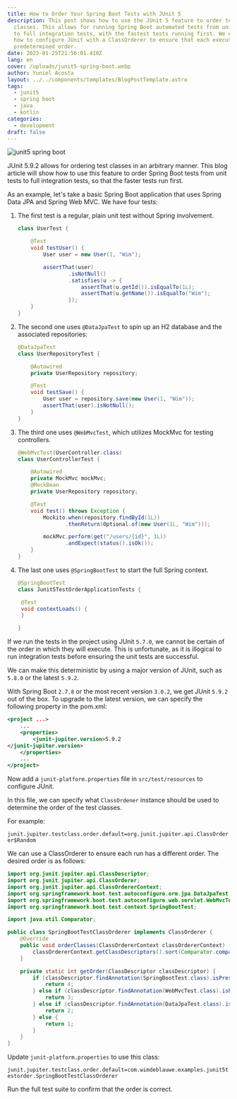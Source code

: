 ```yaml
---
title: How to Order Your Spring Boot Tests with JUnit 5
description: This post shows how to use the JUnit 5 feature to order test
  classes. This allows for running Spring Boot automated tests from unit tests
  to full integration tests, with the fastest tests running first. We explain
  how to configure JUnit with a ClassOrderer to ensure that each execution has a
  predetermined order.
date: 2023-01-25T21:56:01.410Z
lang: en
cover: /uploads/junit5-spring-boot.webp
author: Yuniel Acosta
layout: ../../components/templates/BlogPostTemplate.astro
tags:
  - junit5
  - spring boot
  - java
  - kotlin
categories:
  - development
draft: false
---
```


![junit5 spring boot](/uploads/junit5-spring-boot.webp 'junit5 spring boot')

JUnit 5.9.2 allows for ordering test classes in an arbitrary manner. This blog article will show how to use this feature to order Spring Boot tests from unit tests to full integration tests, so that the faster tests run first.

As an example, let's take a basic Spring Boot application that uses Spring Data JPA and Spring Web MVC. We have four tests:

1. The first test is a regular, plain unit test without Spring involvement.

   ```java
   class UserTest {

       @Test
       void testUser() {
           User user = new User(1, "Wim");

           assertThat(user)
                   .isNotNull()
                   .satisfies(u -> {
                       assertThat(u.getId()).isEqualTo(1L);
                       assertThat(u.getName()).isEqualTo("Wim");
                   });
       }
   }
   ```

2. The second one uses `@DataJpaTest` to spin up an H2 database and the associated repositories:

   ```java
   @DataJpaTest
   class UserRepositoryTest {

       @Autowired
       private UserRepository repository;

       @Test
       void testSave() {
           User user = repository.save(new User(1, "Wim"));
           assertThat(user).isNotNull();
       }
   }
   ```

3. The third one uses `@WebMvcTest`, which utilizes MockMvc for testing controllers.

   ```java
   @WebMvcTest(UserController.class)
   class UserControllerTest {

       @Autowired
       private MockMvc mockMvc;
       @MockBean
       private UserRepository repository;

       @Test
       void test() throws Exception {
           Mockito.when(repository.findById(1L))
                  .thenReturn(Optional.of(new User(1L, "Wim")));

           mockMvc.perform(get("/users/{id}", 1L))
                  .andExpect(status().isOk());
       }
   }
   ```

4. The last one uses `@SpringBootTest` to start the full Spring context.

   ```java
   @SpringBootTest
   class Junit5TestOrderApplicationTests {

   	@Test
   	void contextLoads() {
   	}

   }
   ```

If we run the tests in the project using JUnit `5.7.0`, we cannot be certain of the order in which they will execute. This is unfortunate, as it is illogical to run integration tests before ensuring the unit tests are successful.

We can make this deterministic by using a major version of JUnit, such as `5.8.0` or the latest `5.9.2`.

With Spring Boot `2.7.8` or the most recent version `3.0.2`, we get JUnit `5.9.2` out of the box. To upgrade to the latest version, we can specify the following property in the pom.xml:

```xml
<project ...>
    ...
    <properties>
        <junit-jupiter.version>5.9.2
</junit-jupiter.version>
    </properties>
    ...
</project>
```

Now add a `junit-platform.properties` file in `src/test/resources` to configure JUnit.

In this file, we can specify what `ClassOrdener` instance should be used to determine the order of the test classes.

For example:

`junit.jupiter.testclass.order.default=org.junit.jupiter.api.ClassOrderer$Random`

We can use a ClassOrderer to ensure each run has a different order. The desired order is as follows:

```java
import org.junit.jupiter.api.ClassDescriptor;
import org.junit.jupiter.api.ClassOrderer;
import org.junit.jupiter.api.ClassOrdererContext;
import org.springframework.boot.test.autoconfigure.orm.jpa.DataJpaTest;
import org.springframework.boot.test.autoconfigure.web.servlet.WebMvcTest;
import org.springframework.boot.test.context.SpringBootTest;

import java.util.Comparator;

public class SpringBootTestClassOrderer implements ClassOrderer {
    @Override
    public void orderClasses(ClassOrdererContext classOrdererContext) {
        classOrdererContext.getClassDescriptors().sort(Comparator.comparingInt(SpringBootTestClassOrderer::getOrder));
    }

    private static int getOrder(ClassDescriptor classDescriptor) {
        if (classDescriptor.findAnnotation(SpringBootTest.class).isPresent()) {
            return 4;
        } else if (classDescriptor.findAnnotation(WebMvcTest.class).isPresent()) {
            return 3;
        } else if (classDescriptor.findAnnotation(DataJpaTest.class).isPresent()) {
            return 2;
        } else {
            return 1;
        }
    }
}
```

Update `junit-platform.properties` to use this class:

`junit.jupiter.testclass.order.default=com.wimdeblauwe.examples.junit5testorder.SpringBootTestClassOrderer`

Run the full test suite to confirm that the order is correct.
